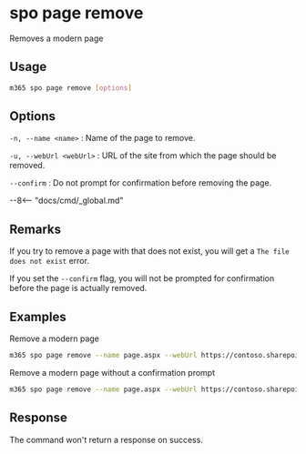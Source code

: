 # spo page remove

Removes a modern page

## Usage

```sh
m365 spo page remove [options]
```

## Options

`-n, --name <name>`
: Name of the page to remove.

`-u, --webUrl <webUrl>`
: URL of the site from which the page should be removed.

`--confirm`
: Do not prompt for confirmation before removing the page.

--8<-- "docs/cmd/_global.md"

## Remarks

If you try to remove a page with that does not exist, you will get a `The file does not exist` error.

If you set the `--confirm` flag, you will not be prompted for confirmation before the page is actually removed.

## Examples

Remove a modern page

```sh
m365 spo page remove --name page.aspx --webUrl https://contoso.sharepoint.com/sites/a-team
```

Remove a modern page without a confirmation prompt

```sh
m365 spo page remove --name page.aspx --webUrl https://contoso.sharepoint.com/sites/a-team --confirm
```

## Response

The command won't return a response on success.
